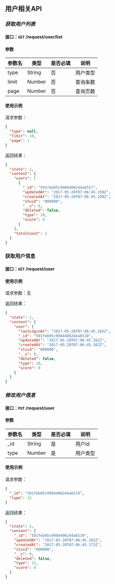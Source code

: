 ## 用户相关API
### *获取用户列表*
#### 接口：`GET` /request/user/list
#### 参数



参数名 | 类型 | 是否必填 | 说明
--- | --- | --- | ---
type | String | 否 | 用户类型
limit | Number | 否 | 查询条数
page | Number | 否 | 查询页数



#### 使用示例

请求参数：

```json
{
  "type": null,
  "limit": 10,
  "page": 1
}
```

返回结果：

```json
{
  "state": 1,
  "content": {
    "users": [
      {
        "_id": "591feb05c9984406244a6517",
        "updatedAt": "2017-05-20T07:06:45.150Z",
        "createdAt": "2017-05-20T07:06:45.150Z",
        "stuid": "000000",
        "__v": 0,
        "deleted": false,
        "type": 10,
        "score": 0
      }
    ],
    "totalCount": 1
  }
}
```
### 获取用户信息
#### 接口：`GET` /request/user
#### 使用示例

请求参数：无


返回结果：

```json
{
  "state": 1,
  "content": {
    "user": {
      "lastLoginAt": "2017-05-20T07:06:45.165Z",
      "_id": "591feb05c9984406244a6518",
      "updatedAt": "2017-05-20T07:06:45.162Z",
      "createdAt": "2017-05-20T07:06:45.162Z",
      "stuid": "000000",
      "__v": 0,
      "deleted": false,
      "type": 10,
      "score": 0
    }
  }
}
```
### *修改用户信息*
#### 接口：`PUT` /request/user
#### 参数



参数名 | 类型 | 是否必填 | 说明
--- | --- | --- | ---
_id | String | 是 | 用户Id
type | Number | 是 | 用户类型



#### 使用示例

请求参数：

```json
{
  "_id": "591feb05c9984406244a6519",
  "type": 12
}
```

返回结果：

```json
{
  "state": 1,
  "content": {
    "_id": "591feb05c9984406244a6519",
    "updatedAt": "2017-05-20T07:06:45.182Z",
    "createdAt": "2017-05-20T07:06:45.173Z",
    "stuid": "000000",
    "__v": 0,
    "deleted": false,
    "type": 12,
    "score": 0
  }
}
```